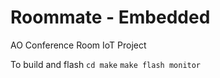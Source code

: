 # Roommate - Embedded
AO Conference Room IoT Project


To build and flash
`cd make`
`make flash monitor`
